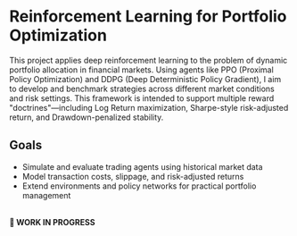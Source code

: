 # Reinforcement Learning for Portfolio Optimization

This project applies deep reinforcement learning to the problem of dynamic portfolio allocation in financial markets. Using agents like PPO (Proximal Policy Optimization) and DDPG (Deep Deterministic Policy Gradient), I aim to develop and benchmark strategies across different market conditions and risk settings. This framework is intended to support multiple reward "doctrines"—including Log Return maximization, Sharpe-style risk-adjusted return, and Drawdown-penalized stability.

## Goals
- Simulate and evaluate trading agents using historical market data
- Model transaction costs, slippage, and risk-adjusted returns
- Extend environments and policy networks for practical portfolio management<br><br>

**🚧 WORK IN PROGRESS**